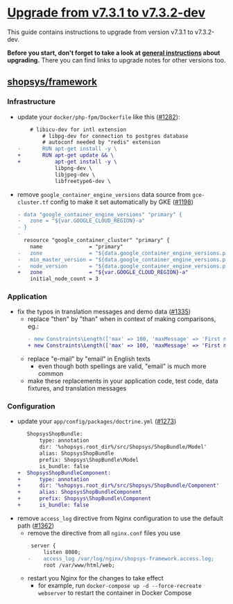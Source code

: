 # [Upgrade from v7.3.1 to v7.3.2-dev](https://github.com/shopsys/shopsys/compare/v7.3.1...7.3)

This guide contains instructions to upgrade from version v7.3.1 to v7.3.2-dev.

**Before you start, don't forget to take a look at [general instructions](https://github.com/shopsys/shopsys/blob/7.3/UPGRADE.md) about upgrading.**
There you can find links to upgrade notes for other versions too.

## [shopsys/framework]

### Infrastructure
- update your `docker/php-fpm/Dockerfile` like this ([#1282](https://github.com/shopsys/shopsys/pull/1282)):
    ```diff
        # libicu-dev for intl extension
            # libpg-dev for connection to postgres database
            # autoconf needed by "redis" extension
    -       RUN apt-get install -y \
    +       RUN apt-get update && \
    +           apt-get install -y \
                libpng-dev \
                libjpeg-dev \
                libfreetype6-dev \
    ```
- remove `google_container_engine_versions` data source from `gce-cluster.tf` config to make it set automatically by GKE ([#1198](https://github.com/shopsys/shopsys/pull/1198))
    ```diff
    - data "google_container_engine_versions" "primary" {
    -   zone = "${var.GOOGLE_CLOUD_REGION}-a"
    - }
    -
      resource "google_container_cluster" "primary" {
        name               = "primary"
    -   zone               = "${data.google_container_engine_versions.primary.zone}"
    -   min_master_version = "${data.google_container_engine_versions.primary.latest_master_version}"
    -   node_version       = "${data.google_container_engine_versions.primary.latest_node_version}"
    +   zone               = "${var.GOOGLE_CLOUD_REGION}-a"
        initial_node_count = 3
    ```

### Application
- fix the typos in translation messages and demo data ([#1335](https://github.com/shopsys/shopsys/pull/1335))
    - replace "then" by "than" when in context of making comparisons, eg.:
        ```diff
        - new Constraints\Length(['max' => 100, 'maxMessage' => 'First name cannot be longer then {{ limit }} characters']),
        + new Constraints\Length(['max' => 100, 'maxMessage' => 'First name cannot be longer than {{ limit }} characters']),
        ```
    - replace "e-mail" by "email" in English texts
        - even though both spellings are valid, "email" is much more common
    - make these replacements in your application code, test code, data fixtures, and translation messages

### Configuration
- update your `app/config/packages/doctrine.yml` ([#1273](https://github.com/shopsys/shopsys/pull/1273))
    ```diff
       ShopsysShopBundle:
           type: annotation
           dir: '%shopsys.root_dir%/src/Shopsys/ShopBundle/Model'
           alias: ShopsysShopBundle
           prefix: Shopsys\ShopBundle\Model
           is_bundle: false
    +  ShopsysShopBundleComponent:
    +      type: annotation
    +      dir: '%shopsys.root_dir%/src/Shopsys/ShopBundle/Component'
    +      alias: ShopsysShopBundleComponent
    +      prefix: Shopsys\ShopBundle\Component
    +      is_bundle: false
    ```
- remove `access_log` directive from Nginx configuration to use the default path ([#1362](https://github.com/shopsys/shopsys/pull/1362))
    - remove the directive from all `nginx.conf` files you use
        ```diff
         server {
             listen 8080;
        -    access_log /var/log/nginx/shopsys-framework.access.log;
             root /var/www/html/web;
        ```
    - restart you Nginx for the changes to take effect
        - for example, run `docker-compose up -d --force-recreate webserver` to restart the container in Docker Compose

[shopsys/framework]: https://github.com/shopsys/framework